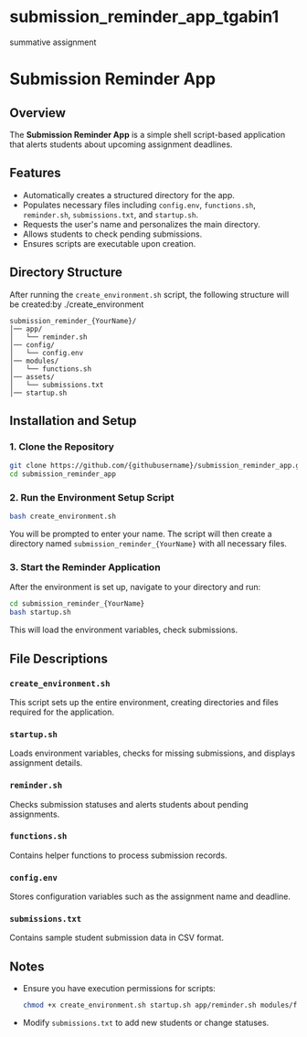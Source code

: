 # submission_reminder_app_tgabin1
summative assignment

# Submission Reminder App

## Overview
The **Submission Reminder App** is a simple shell script-based application that alerts students about upcoming assignment deadlines. 

## Features
- Automatically creates a structured directory for the app.
- Populates necessary files including `config.env`, `functions.sh`, `reminder.sh`, `submissions.txt`, and `startup.sh`.
- Requests the user's name and personalizes the main directory.
- Allows students to check pending submissions.
- Ensures scripts are executable upon creation.

## Directory Structure
After running the `create_environment.sh` script, the following structure will be created:by ./create_environment 

```
submission_reminder_{YourName}/
│── app/
│   └── reminder.sh
│── config/
│   └── config.env
│── modules/
│   └── functions.sh
│── assets/
│   └── submissions.txt
│── startup.sh
```

## Installation and Setup
### 1. Clone the Repository
```bash
git clone https://github.com/{githubusername}/submission_reminder_app.git
cd submission_reminder_app
```

### 2. Run the Environment Setup Script
```bash
bash create_environment.sh
```
You will be prompted to enter your name. The script will then create a directory named `submission_reminder_{YourName}` with all necessary files.

### 3. Start the Reminder Application
After the environment is set up, navigate to your directory and run:
```bash
cd submission_reminder_{YourName}
bash startup.sh
```
This will load the environment variables, check submissions.

## File Descriptions
### `create_environment.sh`
This script sets up the entire environment, creating directories and files required for the application.

### `startup.sh`
Loads environment variables, checks for missing submissions, and displays assignment details.

### `reminder.sh`
Checks submission statuses and alerts students about pending assignments.

### `functions.sh`
Contains helper functions to process submission records.

### `config.env`
Stores configuration variables such as the assignment name and deadline.

### `submissions.txt`
Contains sample student submission data in CSV format.

## Notes
- Ensure you have execution permissions for scripts:
  ```bash
  chmod +x create_environment.sh startup.sh app/reminder.sh modules/functions.sh
  ```
- Modify `submissions.txt` to add new students or change statuses.

